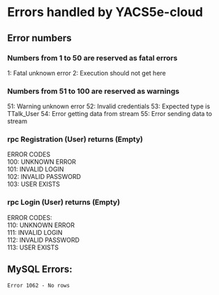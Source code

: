 # Errors handled by YACS5e-cloud

## Error numbers
### Numbers from 1 to 50 are reserved as fatal errors
1: Fatal unknown error
2: Execution should not get here

### Numbers from 51 to 100 are reserved as warnings
51: Warning unknown error
52: Invalid credentials
53: Expected type is TTalk_User
54: Error getting data from stream
55: Error sending data to stream

###  rpc Registration (User) returns (Empty)
ERROR CODES \
100: UNKNOWN ERROR \
101: INVALID LOGIN \
102: INVALID PASSWORD \
103: USER EXISTS

###  rpc Login (User) returns (Empty)
ERROR CODES:\
110: UNKNOWN ERROR \
111: INVALID LOGIN \
112: INVALID PASSWORD \
113: USER EXISTS


## MySQL Errors:
    Error 1062 - No rows